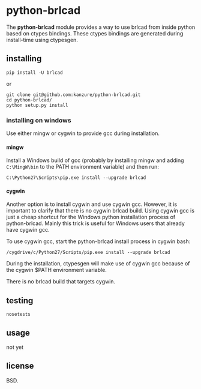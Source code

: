 # python-brlcad

The **python-brlcad** module provides a way to use brlcad from inside python
based on ctypes bindings. These ctypes bindings are generated during
install-time using ctypesgen.

## installing

```
pip install -U brlcad
```

or

```
git clone git@github.com:kanzure/python-brlcad.git
cd python-brlcad/
python setup.py install
```

### installing on windows

Use either mingw or cygwin to provide gcc during installation.

#### mingw

Install a Windows build of gcc (probably by installing mingw and adding
`C:\MingW\bin` to the PATH environment variable) and then run:

```
C:\Python27\Scripts\pip.exe install --upgrade brlcad
```

#### cygwin

Another option is to install cygwin and use cygwin gcc. However, it is
important to clarify that there is no cygwin brlcad build. Using cygwin gcc is
just a cheap shortcut for the Windows python installation process of
python-brlcad. Mainly this trick is useful for Windows users that already have
cygwin gcc.

To use cygwin gcc, start the python-brlcad install process in cygwin bash:

```
/cygdrive/c/Python27/Scripts/pip.exe install --upgrade brlcad
```

During the installation, ctypesgen will make use of cygwin gcc because of the
cygwin $PATH environment variable.

There is no brlcad build that targets cygwin.

## testing

```
nosetests
```

## usage

not yet

## license

BSD.

